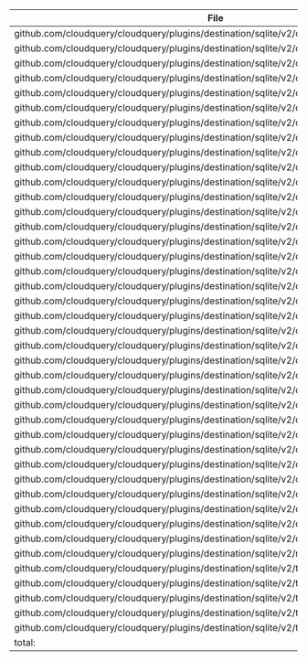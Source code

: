 | File | Function | Coverage |
| --- | --- | --- |
| github.com/cloudquery/cloudquery/plugins/destination/sqlite/v2/client/client.go:50: | Close | 0.0% |
| github.com/cloudquery/cloudquery/plugins/destination/sqlite/v2/client/delete.go:12: | DeleteRecord | 75.0% |
| github.com/cloudquery/cloudquery/plugins/destination/sqlite/v2/client/delete.go:28: | generateDelete | 76.2% |
| github.com/cloudquery/cloudquery/plugins/destination/sqlite/v2/client/delete.go:61: | extractPredicateValues | 93.3% |
| github.com/cloudquery/cloudquery/plugins/destination/sqlite/v2/client/delete.go:83: | unpackArray | 100.0% |
| github.com/cloudquery/cloudquery/plugins/destination/sqlite/v2/client/deletestale.go:11: | DeleteStale | 92.3% |
| github.com/cloudquery/cloudquery/plugins/destination/sqlite/v2/client/migrate.go:30: | identifier | 100.0% |
| github.com/cloudquery/cloudquery/plugins/destination/sqlite/v2/client/migrate.go:34: | sqliteTables | 91.7% |
| github.com/cloudquery/cloudquery/plugins/destination/sqlite/v2/client/migrate.go:58: | normalizeTables | 100.0% |
| github.com/cloudquery/cloudquery/plugins/destination/sqlite/v2/client/migrate.go:67: | normalizeTable | 100.0% |
| github.com/cloudquery/cloudquery/plugins/destination/sqlite/v2/client/migrate.go:76: | normalizeField | 100.0% |
| github.com/cloudquery/cloudquery/plugins/destination/sqlite/v2/client/migrate.go:85: | nonAutoMigratableTables | 88.9% |
| github.com/cloudquery/cloudquery/plugins/destination/sqlite/v2/client/migrate.go:100: | autoMigrateTable | 80.0% |
| github.com/cloudquery/cloudquery/plugins/destination/sqlite/v2/client/migrate.go:111: | canAutoMigrate | 88.9% |
| github.com/cloudquery/cloudquery/plugins/destination/sqlite/v2/client/migrate.go:132: | MigrateTables | 77.4% |
| github.com/cloudquery/cloudquery/plugins/destination/sqlite/v2/client/migrate.go:183: | recreateTable | 75.0% |
| github.com/cloudquery/cloudquery/plugins/destination/sqlite/v2/client/migrate.go:191: | addColumn | 75.0% |
| github.com/cloudquery/cloudquery/plugins/destination/sqlite/v2/client/migrate.go:199: | createTableIfNotExist | 90.0% |
| github.com/cloudquery/cloudquery/plugins/destination/sqlite/v2/client/migrate.go:243: | getTableInfo | 81.2% |
| github.com/cloudquery/cloudquery/plugins/destination/sqlite/v2/client/read.go:19: | createResultsArray | 100.0% |
| github.com/cloudquery/cloudquery/plugins/destination/sqlite/v2/client/read.go:43: | reverseTransform | 98.3% |
| github.com/cloudquery/cloudquery/plugins/destination/sqlite/v2/client/read.go:151: | Read | 83.3% |
| github.com/cloudquery/cloudquery/plugins/destination/sqlite/v2/client/spec.go:24: | SetDefaults | 100.0% |
| github.com/cloudquery/cloudquery/plugins/destination/sqlite/v2/client/spec/gen/main.go:13: | main | 0.0% |
| github.com/cloudquery/cloudquery/plugins/destination/sqlite/v2/client/spec/gen/main.go:20: | currDir | 0.0% |
| github.com/cloudquery/cloudquery/plugins/destination/sqlite/v2/client/transformer.go:8: | getValue | 94.7% |
| github.com/cloudquery/cloudquery/plugins/destination/sqlite/v2/client/transformer.go:49: | transformRecord | 100.0% |
| github.com/cloudquery/cloudquery/plugins/destination/sqlite/v2/client/types.go:7: | arrowTypeToSqliteStr | 85.7% |
| github.com/cloudquery/cloudquery/plugins/destination/sqlite/v2/client/types.go:25: | arrowTypeToSqlite | 100.0% |
| github.com/cloudquery/cloudquery/plugins/destination/sqlite/v2/client/types.go:41: | sqliteTypeToArrowType | 75.0% |
| github.com/cloudquery/cloudquery/plugins/destination/sqlite/v2/client/write.go:14: | Write | 60.0% |
| github.com/cloudquery/cloudquery/plugins/destination/sqlite/v2/client/write.go:24: | WriteTableBatch | 66.7% |
| github.com/cloudquery/cloudquery/plugins/destination/sqlite/v2/client/write.go:58: | insertMessage | 90.9% |
| github.com/cloudquery/cloudquery/plugins/destination/sqlite/v2/client/write.go:76: | insert | 95.0% |
| github.com/cloudquery/cloudquery/plugins/destination/sqlite/v2/client/write.go:106: | upsert | 95.0% |
| github.com/cloudquery/cloudquery/plugins/destination/sqlite/v2/main.go:13: | main | 0.0% |
| github.com/cloudquery/cloudquery/plugins/destination/sqlite/v2/typeconv/primitive.go:12: | primitiveValue | 100.0% |
| github.com/cloudquery/cloudquery/plugins/destination/sqlite/v2/typeconv/special.go:8: | valueStrData | 0.0% |
| github.com/cloudquery/cloudquery/plugins/destination/sqlite/v2/typeconv/special.go:18: | float16Value | 0.0% |
| github.com/cloudquery/cloudquery/plugins/destination/sqlite/v2/typeconv/special.go:28: | byteArrValue | 0.0% |
| github.com/cloudquery/cloudquery/plugins/destination/sqlite/v2/typeconv/values.go:8: | FromArray | 11.1% |
| total: | (statements) | 80.0% |
